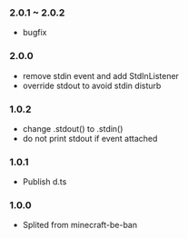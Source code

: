 ### 2.0.1 ~ 2.0.2
* bugfix

### 2.0.0
* remove stdin event and add StdInListener
* override stdout to avoid stdin disturb

### 1.0.2
* change .stdout() to .stdin()
* do not print stdout if event attached

### 1.0.1
* Publish d.ts

### 1.0.0
* Splited from minecraft-be-ban
